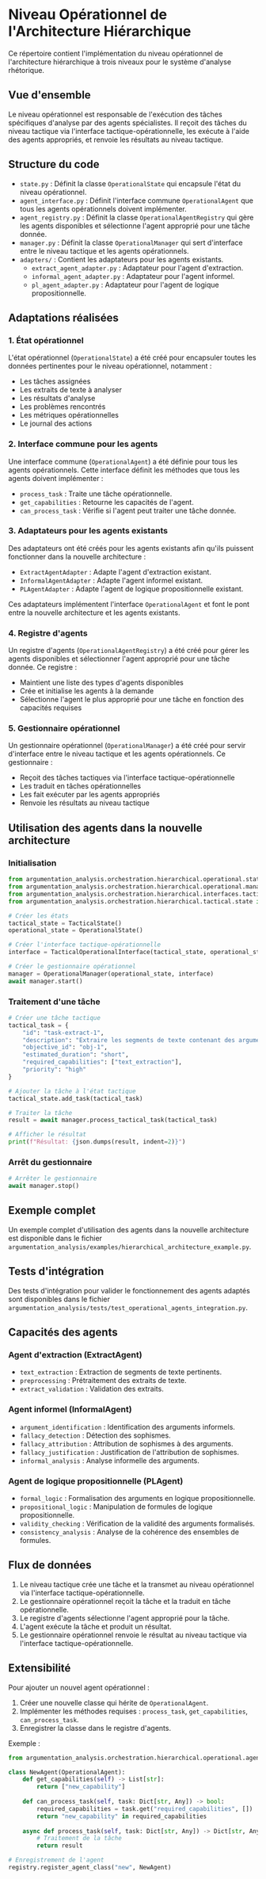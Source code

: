 # Niveau Opérationnel de l'Architecture Hiérarchique

Ce répertoire contient l'implémentation du niveau opérationnel de l'architecture hiérarchique à trois niveaux pour le système d'analyse rhétorique.

## Vue d'ensemble

Le niveau opérationnel est responsable de l'exécution des tâches spécifiques d'analyse par des agents spécialistes. Il reçoit des tâches du niveau tactique via l'interface tactique-opérationnelle, les exécute à l'aide des agents appropriés, et renvoie les résultats au niveau tactique.

## Structure du code

- `state.py` : Définit la classe `OperationalState` qui encapsule l'état du niveau opérationnel.
- `agent_interface.py` : Définit l'interface commune `OperationalAgent` que tous les agents opérationnels doivent implémenter.
- `agent_registry.py` : Définit la classe `OperationalAgentRegistry` qui gère les agents disponibles et sélectionne l'agent approprié pour une tâche donnée.
- `manager.py` : Définit la classe `OperationalManager` qui sert d'interface entre le niveau tactique et les agents opérationnels.
- `adapters/` : Contient les adaptateurs pour les agents existants.
  - `extract_agent_adapter.py` : Adaptateur pour l'agent d'extraction.
  - `informal_agent_adapter.py` : Adaptateur pour l'agent informel.
  - `pl_agent_adapter.py` : Adaptateur pour l'agent de logique propositionnelle.

## Adaptations réalisées

### 1. État opérationnel

L'état opérationnel (`OperationalState`) a été créé pour encapsuler toutes les données pertinentes pour le niveau opérationnel, notamment :
- Les tâches assignées
- Les extraits de texte à analyser
- Les résultats d'analyse
- Les problèmes rencontrés
- Les métriques opérationnelles
- Le journal des actions

### 2. Interface commune pour les agents

Une interface commune (`OperationalAgent`) a été définie pour tous les agents opérationnels. Cette interface définit les méthodes que tous les agents doivent implémenter :
- `process_task` : Traite une tâche opérationnelle.
- `get_capabilities` : Retourne les capacités de l'agent.
- `can_process_task` : Vérifie si l'agent peut traiter une tâche donnée.

### 3. Adaptateurs pour les agents existants

Des adaptateurs ont été créés pour les agents existants afin qu'ils puissent fonctionner dans la nouvelle architecture :
- `ExtractAgentAdapter` : Adapte l'agent d'extraction existant.
- `InformalAgentAdapter` : Adapte l'agent informel existant.
- `PLAgentAdapter` : Adapte l'agent de logique propositionnelle existant.

Ces adaptateurs implémentent l'interface `OperationalAgent` et font le pont entre la nouvelle architecture et les agents existants.

### 4. Registre d'agents

Un registre d'agents (`OperationalAgentRegistry`) a été créé pour gérer les agents disponibles et sélectionner l'agent approprié pour une tâche donnée. Ce registre :
- Maintient une liste des types d'agents disponibles
- Crée et initialise les agents à la demande
- Sélectionne l'agent le plus approprié pour une tâche en fonction des capacités requises

### 5. Gestionnaire opérationnel

Un gestionnaire opérationnel (`OperationalManager`) a été créé pour servir d'interface entre le niveau tactique et les agents opérationnels. Ce gestionnaire :
- Reçoit des tâches tactiques via l'interface tactique-opérationnelle
- Les traduit en tâches opérationnelles
- Les fait exécuter par les agents appropriés
- Renvoie les résultats au niveau tactique

## Utilisation des agents dans la nouvelle architecture

### Initialisation

```python
from argumentation_analysis.orchestration.hierarchical.operational.state import OperationalState
from argumentation_analysis.orchestration.hierarchical.operational.manager import OperationalManager
from argumentation_analysis.orchestration.hierarchical.interfaces.tactical_operational import TacticalOperationalInterface
from argumentation_analysis.orchestration.hierarchical.tactical.state import TacticalState

# Créer les états
tactical_state = TacticalState()
operational_state = OperationalState()

# Créer l'interface tactique-opérationnelle
interface = TacticalOperationalInterface(tactical_state, operational_state)

# Créer le gestionnaire opérationnel
manager = OperationalManager(operational_state, interface)
await manager.start()
```

### Traitement d'une tâche

```python
# Créer une tâche tactique
tactical_task = {
    "id": "task-extract-1",
    "description": "Extraire les segments de texte contenant des arguments potentiels",
    "objective_id": "obj-1",
    "estimated_duration": "short",
    "required_capabilities": ["text_extraction"],
    "priority": "high"
}

# Ajouter la tâche à l'état tactique
tactical_state.add_task(tactical_task)

# Traiter la tâche
result = await manager.process_tactical_task(tactical_task)

# Afficher le résultat
print(f"Résultat: {json.dumps(result, indent=2)}")
```

### Arrêt du gestionnaire

```python
# Arrêter le gestionnaire
await manager.stop()
```

## Exemple complet

Un exemple complet d'utilisation des agents dans la nouvelle architecture est disponible dans le fichier `argumentation_analysis/examples/hierarchical_architecture_example.py`.

## Tests d'intégration

Des tests d'intégration pour valider le fonctionnement des agents adaptés sont disponibles dans le fichier `argumentation_analysis/tests/test_operational_agents_integration.py`.

## Capacités des agents

### Agent d'extraction (ExtractAgent)
- `text_extraction` : Extraction de segments de texte pertinents.
- `preprocessing` : Prétraitement des extraits de texte.
- `extract_validation` : Validation des extraits.

### Agent informel (InformalAgent)
- `argument_identification` : Identification des arguments informels.
- `fallacy_detection` : Détection des sophismes.
- `fallacy_attribution` : Attribution de sophismes à des arguments.
- `fallacy_justification` : Justification de l'attribution de sophismes.
- `informal_analysis` : Analyse informelle des arguments.

### Agent de logique propositionnelle (PLAgent)
- `formal_logic` : Formalisation des arguments en logique propositionnelle.
- `propositional_logic` : Manipulation de formules de logique propositionnelle.
- `validity_checking` : Vérification de la validité des arguments formalisés.
- `consistency_analysis` : Analyse de la cohérence des ensembles de formules.

## Flux de données

1. Le niveau tactique crée une tâche et la transmet au niveau opérationnel via l'interface tactique-opérationnelle.
2. Le gestionnaire opérationnel reçoit la tâche et la traduit en tâche opérationnelle.
3. Le registre d'agents sélectionne l'agent approprié pour la tâche.
4. L'agent exécute la tâche et produit un résultat.
5. Le gestionnaire opérationnel renvoie le résultat au niveau tactique via l'interface tactique-opérationnelle.

## Extensibilité

Pour ajouter un nouvel agent opérationnel :

1. Créer une nouvelle classe qui hérite de `OperationalAgent`.
2. Implémenter les méthodes requises : `process_task`, `get_capabilities`, `can_process_task`.
3. Enregistrer la classe dans le registre d'agents.

Exemple :

```python
from argumentation_analysis.orchestration.hierarchical.operational.agent_interface import OperationalAgent

class NewAgent(OperationalAgent):
    def get_capabilities(self) -> List[str]:
        return ["new_capability"]
    
    def can_process_task(self, task: Dict[str, Any]) -> bool:
        required_capabilities = task.get("required_capabilities", [])
        return "new_capability" in required_capabilities
    
    async def process_task(self, task: Dict[str, Any]) -> Dict[str, Any]:
        # Traitement de la tâche
        return result

# Enregistrement de l'agent
registry.register_agent_class("new", NewAgent)